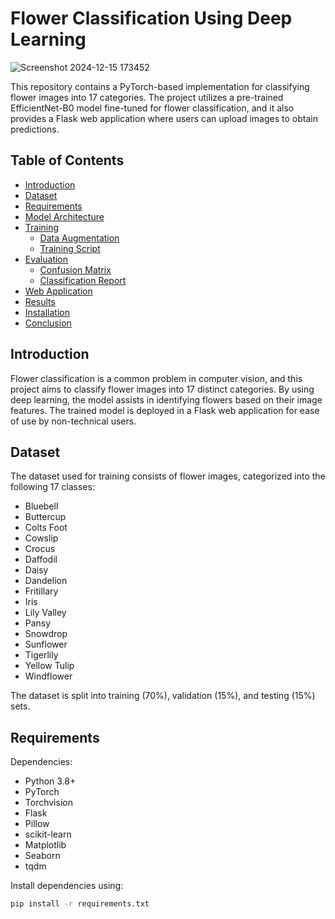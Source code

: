 # Flower Classification Using Deep Learning
![Screenshot 2024-12-15 173452](https://github.com/user-attachments/assets/11c6dc20-8b31-4a0f-b516-97537ad6e2d4)

This repository contains a PyTorch-based implementation for classifying flower images into 17 categories. The project utilizes a pre-trained EfficientNet-B0 model fine-tuned for flower classification, and it also provides a Flask web application where users can upload images to obtain predictions.

## Table of Contents
- [Introduction](#introduction)
- [Dataset](#dataset)
- [Requirements](#requirements)
- [Model Architecture](#model-architecture)
- [Training](#training)
  - [Data Augmentation](#data-augmentation)
  - [Training Script](#training-script)
- [Evaluation](#evaluation)
  - [Confusion Matrix](#confusion-matrix)
  - [Classification Report](#classification-report)
- [Web Application](#web-application)
- [Results](#results)
- [Installation](#installation)
- [Conclusion](#conclusion)

## Introduction
Flower classification is a common problem in computer vision, and this project aims to classify flower images into 17 distinct categories. By using deep learning, the model assists in identifying flowers based on their image features. The trained model is deployed in a Flask web application for ease of use by non-technical users.

## Dataset
The dataset used for training consists of flower images, categorized into the following 17 classes:
- Bluebell
- Buttercup
- Colts Foot
- Cowslip
- Crocus
- Daffodil
- Daisy
- Dandelion
- Fritillary
- Iris
- Lily Valley
- Pansy
- Snowdrop
- Sunflower
- Tigerlily
- Yellow Tulip
- Windflower

The dataset is split into training (70%), validation (15%), and testing (15%) sets.

## Requirements
Dependencies:
- Python 3.8+
- PyTorch
- Torchvision
- Flask
- Pillow
- scikit-learn
- Matplotlib
- Seaborn
- tqdm

Install dependencies using:
```bash
pip install -r requirements.txt
